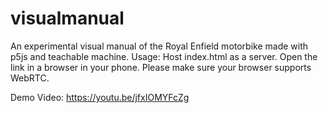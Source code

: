 # visualmanual
An experimental visual manual of the Royal Enfield motorbike made with p5js and teachable machine.
Usage:
Host index.html as a server. Open the link in a browser in your phone. Please make sure your browser supports WebRTC.

Demo Video:
https://youtu.be/jfxIOMYFcZg
